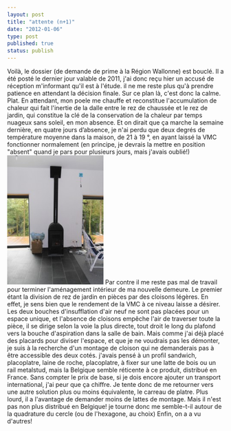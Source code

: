 ```yaml
---
layout: post
title: "attente (n+1)"
date: "2012-01-06"
type: post
published: true
status: publish
---
```


Voilà, le dossier (de demande de prime à la Région Wallonne) est bouclé. Il a été posté le dernier jour valable de 2011, j'ai donc reçu hier un accusé de réception m'informant qu'il est à l'étude. il ne me reste plus qu'à prendre patience en attendant la décision finale. Sur ce plan là, c'est donc la calme. Plat. En attendant, mon poele me chauffe et reconstitue l'accumulation de chaleur qui fait l'inertie de la dalle entre le rez de chaussée et le rez de jardin, qui constitue la clé de la conservation de la chaleur par temps nuageux sans soleil, en mon absence. Et on dirait que ça marche la semaine dernière, en quatre jours d’absence, je n'ai perdu que deux degrés de température moyenne dans la maison, de 21 à 19 °, en ayant laissé la VMC fonctionner normalement (en principe, je devrais la mettre en position "absent" quand je pars pour plusieurs jours, mais j'avais oublié!) [![](/images/2012/01/PA090003-224x300.jpg "OLYMPUS DIGITAL CAMERA")](/images/2012/01/PA090003.jpg) Par contre il me reste pas mal de travail pour terminer l'aménagement intérieur de ma nouvelle demeure. Le premier étant la division de rez de jardin en pièces par des cloisons légères. En effet, je sens bien que le rendement de la VMC à ce niveau laisse a désirer. Les deux bouches d'insufflation d'air neuf ne sont pas placées pour un espace unique, et l'absence de cloisons empêche l'air de traverser toute la pièce, il se dirige selon la voie la plus directe, tout droit le long du plafond vers la bouche d'aspiration dans la salle de bain. Mais comme j'ai déjà placé des placards pour diviser l'espace, et que je ne voudrais pas les démonter, je suis à la recherche d'un montage de cloison qui ne demanderais pas à être accessible des deux cotés. j'avais pensé à un profil sandwich, placoplatre, laine de roche, placoplatre, à fixer sur une latte de bois ou un rail metalstud, mais la Belgique semble réticente à ce produit, distribué en France. Sans compter le prix de base, si je dois encore ajouter un transport international, j'ai peur que ça chiffre. Je tente donc de me retourner vers une autre solution plus ou moins équivalente, le carreau de platre. Plus lourd, il a l'avantage de demander moins de lattes de montage. Mais il n'est pas non plus distribué en Belgique! je tourne donc me semble-t-il autour de la quadrature du cercle (ou de l'hexagone, au choix) Enfin, on a a vu d'autres!
